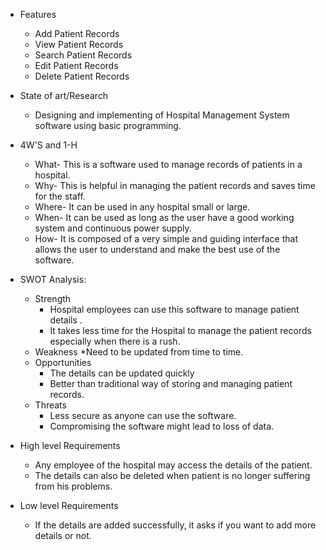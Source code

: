 * Features
     * Add Patient Records
     * View Patient Records
     * Search Patient Records
     * Edit Patient Records
     * Delete Patient Records
  
* State of art/Research
     * Designing and implementing of Hospital Management System software using basic programming.
* 4W'S and 1-H
   * What- This is a software used to manage records of patients in a hospital.
   * Why- This is helpful in managing the patient records and saves time for the staff.
   * Where- It can be used in any hospital small or large.
   * When- It can be used as long as the user have a good working system and continuous power supply.
   * How- It is composed of a very simple and guiding interface that allows the user to understand and make the best use of the software.
* SWOT Analysis:
  * Strength
    * Hospital employees can use this software to manage patient details .
    * It takes less time for the Hospital to manage the patient records especially when there is a rush.
  * Weakness
    *Need to be updated from time to time.
  * Opportunities
    * The details can be updated quickly
    * Better than traditional way of storing and managing patient records.
  * Threats
    * Less secure as anyone can use the software.
    * Compromising the software might lead to loss of data.

* High level Requirements
  * Any employee of the hospital may access the details of the patient.
  * The details can also be deleted when patient is no longer suffering from his problems.
* Low level Requirements
  * If the details are added successfully, it asks if you want to add more details or not. 
